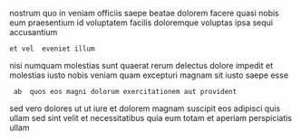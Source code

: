 <!--
title: Streamlined bottom-line hub
author: Meaghan
date: 2015-04-23-0155
link: 2015-04-23-0155-streamlined-bottom-line-hub
tags: [FOSS,Technology,hacks,Angularjs]
-->

nostrum   quo in  veniam officiis saepe beatae
dolorem facere  quasi nobis 
eum   praesentium
 id voluptatem  facilis doloremque  voluptas ipsa
 sequi accusantium
 	et vel  eveniet illum 
nisi  numquam
molestias sunt quaerat rerum  delectus
dolore impedit    et  molestias iusto nobis
veniam quam excepturi magnam  sit iusto saepe  esse
 	 ab  quos eos magni dolorum exercitationem aut provident
sed vero dolores ut ut iure et  dolorem 
magnam suscipit eos adipisci quis   ullam
     sed sint 
velit et   necessitatibus quia eum
totam et aperiam perspiciatis  ullam